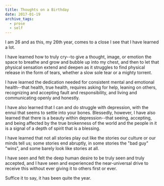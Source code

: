 ```yaml
---
title: Thoughts on a Birthday
date: 2017-01-19
archive_tags:
  - prose
  - self
---
```


I am 26 and as this, my 26th year, comes to a close I see that I have learned a lot.

I have learned how to truly cry--to give a thought, image, or emotion the space to breathe and grow and bubble up into my chest, and then to let that physical sensation extend and deepen as it struggles to find physical release in the form of tears, whether a slow sole tear or a mighty torrent.

I have learned the dedication needed for consistent mental and emotional health--that health, true health, requires asking for help, leaning on others, recognizing and accepting fault and responsibility, and living and communicating openly and honestly.

I have also learned that I can and do struggle with depression, with the ennui that seems to settle into your bones. Blessedly, however, I have also learned that there is a beauty within depression--that seeing, accepting, and being affected by the true brokenness of the world and the people in it is a signal of a depth of spirit that is a blessing.

I have learned that not all stories play out like the stories our culture or our minds tell us; some stories end abruptly, in some stories the "bad guy" "wins", and some barely look like stories at all.

I have seen and felt the deep human desire to be truly seen and truly accepted, and I have seen and experienced the near-universal drive to receive this without ever giving it to others first or ever.

Suffice it to say, it has been quite the year.
